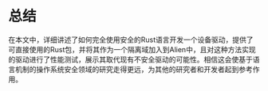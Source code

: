 # 总结

在本文中，详细讲述了如何完全使用安全的Rust语言开发一个设备驱动，提供了可直接使用的Rust包，并将其作为一个隔离域加入到Alien中，且对这种方法实现的驱动进行了性能测试，展示其取代现有不安全驱动的可能性。相信这会使基于语言机制的操作系统安全领域的研究走得更远，为其他的研究者和开发者起到参考作用。
